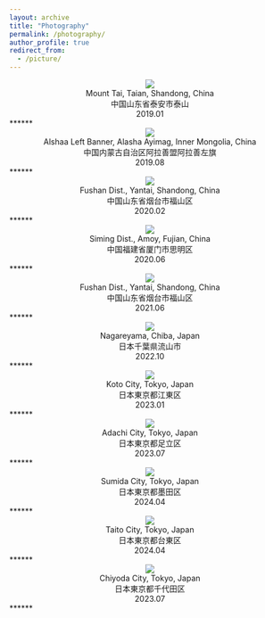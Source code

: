 ```yaml
---
layout: archive
title: "Photography"
permalink: /photography/
author_profile: true
redirect_from:
  - /picture/
---
```


<div align = center><img src='/images/VenusAndJupiter.jpg' /></div>
<center>
  Mount Tai, Taian, Shandong, China<br>
  中国山东省泰安市泰山<br>
  2019.01
</center>
******

<div align = center><img src='/images/galaxy.jpeg' /></div>
<center>
  Alshaa Left Banner, Alasha Ayimag, Inner Mongolia, China<br>
  中国内蒙古自治区阿拉善盟阿拉善左旗<br>
  2019.08
</center>
******

<div align = center><img src='/images/winter_star_yantai.jpeg' /></div>
<center>
  Fushan Dist., Yantai, Shandong, China<br>
  中国山东省烟台市福山区<br>
  2020.02
</center>
******

<div align = center><img src='/images/eclipse_amoi.jpeg' /></div>
<center>
  Siming Dist., Amoy, Fujian, China<br>
  中国福建省厦门市思明区<br>
  2020.06
</center>
******

<div align = center><img src='/images/pleiades.jpg' /></div>
<center>
  Fushan Dist., Yantai, Shandong, China<br>
  中国山东省烟台市福山区<br>
  2021.06
</center>
******

<div align = center><img src='/images/eclipse_nagareyama.jpeg' /></div>
<center>
  Nagareyama, Chiba, Japan<br>
  日本千葉県流山市<br>
  2022.10
</center>
******

<div align = center><img src='/images/kameido.jpeg' /></div>
<center>
  Koto City, Tokyo, Japan<br>
  日本東京都江東区<br>
  2023.01
</center>
******

<div align = center><img src='/images/adachi_hanabi.jpeg' /></div>
<center>
  Adachi City, Tokyo, Japan<br>
  日本東京都足立区<br>
  2023.07
</center>
******

<div align = center><img src='/images/toubu_train.jpeg' /></div>
<center>
  Sumida City, Tokyo, Japan<br>
  日本東京都墨田区<br>
  2024.04
</center>
******

<div align = center><img src='/images/skytree.jpeg' /></div>
<center>
  Taito City, Tokyo, Japan<br>
  日本東京都台東区<br>
  2024.04
</center>
******

<div align = center><img src='/images/akihabara.jpeg' /></div>
<center>
  Chiyoda City, Tokyo, Japan<br>
  日本東京都千代田区<br>
  2023.07
</center>
******